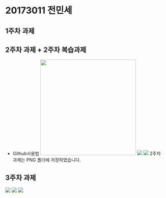 # 20173011 전민세

## 1주차 과제

## 2주차 과제 + 2주차 복습과제
  - Github사용법
<img width="300" height="300" src="./png/고양이.jpg"></img>
<img width="" height="" src="./png/캡스톤디자인2주차과제.png"></img>
<img width="" height="" src="./png/캡스톤디자인2주차복습과제.png"></img>
2주차 과제는 PNG 폴더에 저장하였습니다.

## 3주차 과제
<img width="" height="" src="./png/캡스톤디자인3주차과제.png"></img>
<img width="" height="" src="./png/캡스톤디자인3주차과제2.png"></img>
<img width="" height="" src="./png/캡스톤디자인3주차과제3.png"></img>
